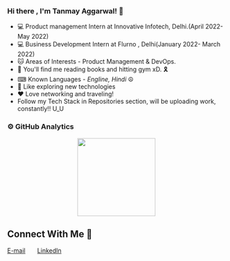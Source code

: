 ### Hi there , I'm Tanmay Aggarwal! 👋
* 💻 Product management Intern at Innovative Infotech, Delhi.(April 2022- May 2022)
* 💻 Business Development Intern at Flurno , Delhi(January 2022- March 2022)
* 🐱‍ Areas of Interests - Product Management & DevOps.
* 💫 You'll find me reading books and hitting gym xD. 🎗
* ⌨ Known Languages - *Engline, Hindi* ☮
* 💫 Like exploring new technologies
* ❤  Love networking and traveling!
* Follow my Tech Stack in Repositories section, will be uploading work, constantly!! U_U

### ⚙️ GitHub Analytics
<p align="center">
<a href="https://github.com/tanmayaggarwal92">
  <img height="180em" src="https://github-readme-stats-eight-theta.vercel.app/api?username=tanmayaggarwal92&show_icons=true&theme=algolia&include_all_commits=true&count_private=true"/>
</a>
</p>

## Connect With Me 🌟
[E-mail](tanmayaggarwal2003@gmail.com) &nbsp; &nbsp; &nbsp; [LinkedIn](linkedin.com/in/tanmay-aggarwal-9a8509212) &nbsp; &nbsp; &nbsp;
<br>

<!--
**tanmayaggarwal92/tanmayaggarwal92** is a ✨ _special_ ✨ repository because its `README.md` (this file) appears on your GitHub profile.

Here are some ideas to get you started:

- 🔭 I’m currently working on ...
- 🌱 I’m currently learning ...
- 👯 I’m looking to collaborate on ...
- 🤔 I’m looking for help with ...
- 💬 Ask me about ...
- 📫 How to reach me: ...
- 😄 Pronouns: ...
- ⚡ Fun fact: ...
-->
